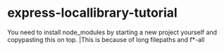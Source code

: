 # express-locallibrary-tutorial
You need to install node_modules by starting a new project yourself and copypasting this on top.
|This is because of long filepaths and f*-all
